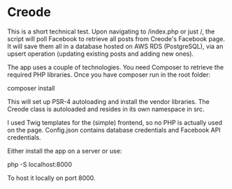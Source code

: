 # Creode

This is a short technical test. Upon navigating to /index.php or just /, the script will poll Facebook to retrieve all posts from Creode's Facebook page. It will save them all in a database hosted on AWS RDS (PostgreSQL), via an upsert operation (updating existing posts and adding new ones). 

The app uses a couple of technologies. You need Composer to retrieve the required PHP libraries. Once you have composer
run in the root folder:

composer install 

This will set up PSR-4 autoloading and install the vendor libraries. The Creode class is autoloaded and resides in its own namespace in src.

I used Twig templates for the (simple) frontend, so no PHP is actually used on the page. Config.json contains database credentials
and Facebook API credentials. 

Either install the app on a server or use:

php -S localhost:8000 

To host it locally on port 8000.


